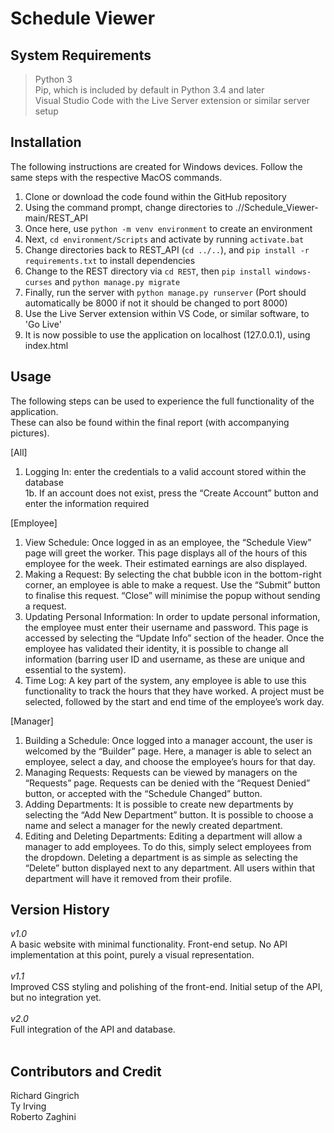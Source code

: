 # Schedule Viewer

## System Requirements
> Python 3 </br>
> Pip, which is included by default in Python 3.4 and later </br>
> Visual Studio Code with the Live Server extension or similar server setup </br>

## Installation
The following instructions are created for Windows devices. Follow the same steps with the respective MacOS commands.
1. Clone or download the code found within the GitHub repository </br>
2. Using the command prompt, change directories to .//Schedule_Viewer-main/REST_API
3. Once here, use `python -m venv environment` to create an environment
4. Next, `cd environment/Scripts` and activate by running `activate.bat`
5. Change directories back to REST_API (`cd ../..`), and `pip install -r requirements.txt` to install dependencies 
6. Change to the REST directory via `cd REST`, then `pip install windows-curses` and `python manage.py migrate`
7. Finally, run the server with `python manage.py runserver` (Port should automatically be 8000 if not it should be changed to port 8000)
8. Use the Live Server extension within VS Code, or similar software, to 'Go Live'
9. It is now possible to use the application on localhost (127.0.0.1), using index.html

## Usage
The following steps can be used to experience the full functionality of the application. </br>
These can also be found within the final report (with accompanying pictures). </br>

\[All\] </br>
1.  Logging In: enter the credentials to a valid account stored within the database </br>
1b. If an account does not exist, press the “Create Account” button and enter the information required


\[Employee\] </br>
1. View Schedule: Once logged in as an employee, the “Schedule View” page will greet the worker. This page displays all of the hours of this employee for the week. Their estimated earnings are also displayed.
2. Making a Request: By selecting the chat bubble icon in the bottom-right corner, an employee is able to make a request. Use the “Submit” button to finalise this request. “Close” will minimise the popup without sending a request.
3. Updating Personal Information: In order to update personal information, the employee must enter their username and password. This page is accessed by selecting the “Update Info” section of the header. Once the employee has validated their identity, it is possible to change all information (barring user ID and username, as these are unique and essential to the system).
4. Time Log: A key part of the system, any employee is able to use this functionality to track the hours that they have worked. A project must be selected, followed by the start and end time of the employee’s work day. 

\[Manager\] </br>
1. Building a Schedule: Once logged into a manager account, the user is welcomed by the “Builder” page. Here, a manager is able to select an employee, select a day, and choose the employee’s hours for that day. 
2. Managing Requests: Requests can be viewed by managers on the “Requests” page. Requests can be denied with the “Request Denied” button, or accepted with the “Schedule Changed” button.
3. Adding Departments: It is possible to create new departments by selecting the “Add New Department” button. It is possible to choose a name and select a manager for the newly created department.
4. Editing and Deleting Departments: Editing a department will allow a manager to add employees. To do this, simply select employees from the dropdown.
Deleting a department is as simple as selecting the “Delete” button displayed next to any department. All users within that department will have it removed from their profile.


## Version History
*v1.0* <br/>
A basic website with minimal functionality. Front-end setup. No API implementation at this point, purely a visual representation.</br>
</br>
*v1.1* </br>
Improved CSS styling and polishing of the front-end. Initial setup of the API, but no integration yet.</br>
</br>
*v2.0* </br>
Full integration of the API and database.</br>
</br>


## Contributors and Credit
Richard Gingrich </br>
Ty Irving </br>
Roberto Zaghini </br>
